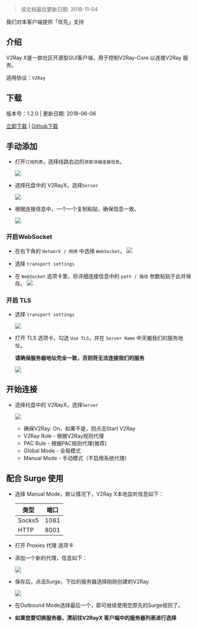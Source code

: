 > 该文档最后更新日期: 2018-11-04

<p class="info">我们对本客户端提供「优先」支持</p>

## 介绍

V2Ray X是一款社区开源型GUI客户端，用于控制V2Ray-Core 以连接V2Ray 服务。

适用协议：`V2Ray`

## 下载

版本号：1.2.0 | 更新日期: 2018-06-06

[立即下载](https://dl.niconode.co/client/V2RayX.app.zip) | [Github下载](https://github.com/Cenmrev/V2RayX/releases/download/v1.2.0/V2RayX.app.zip)

## 手动添加

- 打开`订阅列表`，选择线路右边的`获取详细连接信息`。

	![](https://img.niconode.co/2018060611554434584wrF66J5RHF8UoNe.png)

- 选择托盘中的 V2RayX，选择`Server`

	![](https://img.niconode.co/2018060614090518999jkUFg39A9Ousnyg.png)

- 根据连接信息中，一个一个复制粘贴，确保信息一致。

	![](https://img.niconode.co/2018060614095842623BQEtYFVODoM0Dxc.png)
	
### 开启WebSocket

- 在右下角的 `Network / 网络` 中选择 `WebSocket`。
	![](https://img.niconode.co/2018121105292631458G2g25X4C4Cu4nMV.png)

- 选择 `transport settings`
- 在 `WebSocket` 选项卡里，将详细连接信息中的 `path / 路径` 参数粘贴于此并保存。
	![](https://img.niconode.co/20181211053049965273eWId6pQeCOI21L.png)

### 开启 TLS

- 选择 `transport settings`

	![](https://img.niconode.co/2018110504030133949IcV8mqmvZOefCjA.png)
	
- 打开 TLS 选项卡，勾选 `Use TLS`，并在 `Server Name` 中天蝎我们的服务地址。

	**请确保服务器地址完全一致，否则将无法连接我们的服务**

	![](https://img.niconode.co/20181105040345809354VH9VdAZbvOFIm3.png)

## 开始连接

- 选择托盘中的 V2RayX，选择`Server`

	![](https://img.niconode.co/2018060614090518999jkUFg39A9Ousnyg.png)

	- 确保V2Ray: On，如果不是，则点击Start V2Ray
	- V2Ray Rule - 根据V2Ray规则代理
	- PAC Rule - 根据PAC规则代理(推荐)
	- Global Mode - 全局模式
	- Manual Mode - 手动模式（不启用系统代理）

## 配合 Surge 使用

- 选择 Manual Mode，默认情况下，V2Ray X本地监听信息如下：

	|类型|端口|
	|---|---|
	|Socks5|1081|
	|HTTP|8001|
	
- 打开 Proxies 代理 选项卡

- 添加一个新的代理，信息如下：

	![](https://img.niconode.co/2018110504113875927KuDEQYj4Hu3e68A.png)

- 保存后，点击Surge，下拉的服务器选择刚刚创建的V2Ray

	![](https://img.niconode.co/2018110504135320926v5gczuAYKKaBWTy.png)
	
- 在Outbound Mode选择最后一个，即可继续使用您原先的Surge规则了。

- **如果您要切换服务器，清前往V2RayX 客户端中的服务器列表进行选择**
